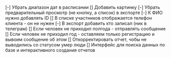 [-] Убрать диапазон дат в расписании
[] Добавить картинку 
[-] Убрать предварительный просмотр (не кнопку, а список) в экспорте
[-] К ФИО нужно добавлять ID
[] В списке участников отображается телефон клиента - он не нужен
[-] В экспорт добавить кто записал (ник в телеграм)
[] Если человек не приходил полгода - отправлять сообщение
[] Если человек не приходил год - оставляем только регистрацию и вывоим сообщение об этом
[] Откорректировать отчет, чобы не выводились со статусом умер люди
[] Интерфейс для поиска данных по базе и интерактивного создания отчетов

